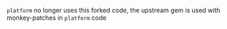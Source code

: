 `platform` no longer uses this forked code, the upstream gem is used with monkey-patches in `platform` code
